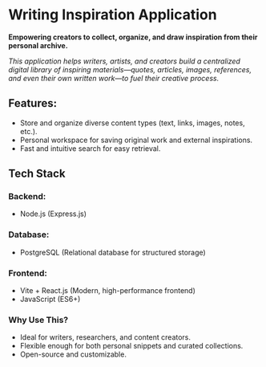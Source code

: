 # Writing Inspiration Application

**Empowering creators to collect, organize, and draw inspiration from their personal archive.**

*This application helps writers, artists, and creators build a centralized digital library of inspiring materials—quotes, articles, images, references, and even their own written work—to fuel their creative process.*

## Features:
   - Store and organize diverse content types (text, links, images, notes, etc.).
   - Personal workspace for saving original work and external inspirations.
   - Fast and intuitive search for easy retrieval.

## Tech Stack

### Backend:
   - Node.js (Express.js)
     
### Database:
   - PostgreSQL (Relational database for structured storage)
     
### Frontend:
   - Vite + React.js (Modern, high-performance frontend)
   - JavaScript (ES6+)

### Why Use This?
   - Ideal for writers, researchers, and content creators.
   - Flexible enough for both personal snippets and curated collections.
   - Open-source and customizable.
